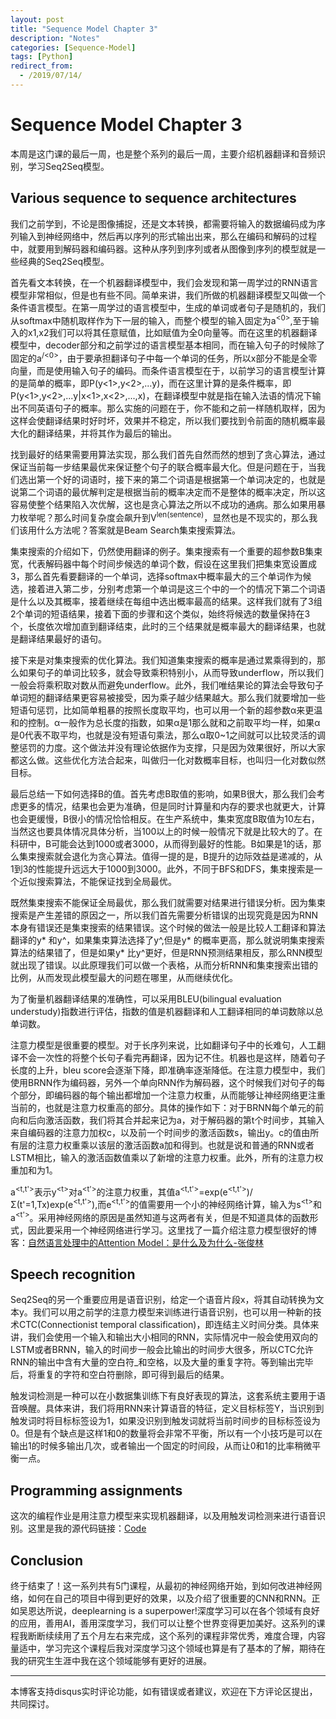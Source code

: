 ```yaml
---
layout: post
title: "Sequence Model Chapter 3"
description: "Notes"
categories: [Sequence-Model]
tags: [Python]
redirect_from:
  - /2019/07/14/
---
```


# Sequence Model Chapter 3  

本周是这门课的最后一周，也是整个系列的最后一周，主要介绍机器翻译和音频识别，学习Seq2Seq模型。  

## Various sequence to sequence architectures  

我们之前学到，不论是图像捕捉，还是文本转换，都需要将输入的数据编码成为序列输入到神经网络中，然后再以序列的形式输出出来，那么在编码和解码的过程中，就要用到解码器和编码器。这种从序列到序列或者从图像到序列的模型就是一些经典的Seq2Seq模型。  

首先看文本转换，在一个机器翻译模型中，我们会发现和第一周学过的RNN语言模型非常相似，但是也有些不同。简单来讲，我们所做的机器翻译模型又叫做一个条件语言模型。在第一周学过的语言模型中，生成的单词或者句子是随机的，我们从softmax中随机取样作为下一层的输入，而整个模型的输入固定为a<sup>\<0></sup>,至于输入的x1,x2我们可以将其任意赋值，比如赋值为全0向量等。而在这里的机器翻译模型中，decoder部分和之前学过的语言模型基本相同，而在输入句子的时候除了固定的a<sup>/<0></sup>，由于要承担翻译句子中每一个单词的任务，所以x部分不能是全零向量，而是使用输入句子的编码。而条件语言模型在于，以前学习的语言模型计算的是简单的概率，即P(y<1>,y<2>,...y<Ty>)，而在这里计算的是条件概率，即P(y<1>,y<2>,...y<Ty>\|x<1>,x<2>,...,x<Ty>)，在翻译模型中就是指在输入法语的情况下输出不同英语句子的概率。那么实施的问题在于，你不能和之前一样随机取样，因为这样会使翻译结果时好时坏，效果并不稳定，所以我们要找到令前面的随机概率最大化的翻译结果，并将其作为最后的输出。  

找到最好的结果需要用算法实现，那么我们首先自然而然的想到了贪心算法，通过保证当前每一步结果最优来保证整个句子的联合概率最大化。但是问题在于，当我们选出第一个好的词语时，接下来的第二个词语是根据第一个单词决定的，也就是说第二个词语的最优解判定是根据当前的概率决定而不是整体的概率决定，所以这容易使整个结果陷入次优解，这也是贪心算法之所以不成功的通病。那么如果用暴力枚举呢？那么时间复杂度会飙升到V<sup>len(sentence)</sup>，显然也是不现实的，那么我们该用什么方法呢？答案就是Beam Search集束搜索算法。  

集束搜索的介绍如下，仍然使用翻译的例子。集束搜索有一个重要的超参数B集束宽，代表解码器中每个时间步候选的单词个数，假设在这里我们把集束宽设置成3，那么首先看要翻译的一个单词，选择softmax中概率最大的三个单词作为候选，接着进入第二步，分别考虑第一个单词是这三个中的一个的情况下第二个词语是什么以及其概率，接着继续在每组中选出概率最高的结果。这样我们就有了3组2个单词的短语结果，接着下面的步骤和这个类似，始终将候选的数量保持在3个，长度依次增加直到翻译结束，此时的三个结果就是概率最大的翻译结果，也就是翻译结果最好的语句。  

接下来是对集束搜索的优化算法。我们知道集束搜索的概率是通过累乘得到的，那么如果句子的单词比较多，就会导致乘积特别小，从而导致underflow，所以我们一般会将乘积取对数从而避免underflow。此外，我们唯结果论的算法会导致句子单词短的翻译结果更容易被接受，因为乘子越少结果越大。那么我们就要增加一些短语句惩罚，比如简单粗暴的按照长度取平均，也可以用一个新的超参数α来更温和的控制。α一般作为总长度的指数，如果α是1那么就和之前取平均一样，如果α是0代表不取平均，也就是没有短语句乘法，那么α取0~1之间就可以比较灵活的调整惩罚的力度。这个做法并没有理论依据作为支撑，只是因为效果很好，所以大家都这么做。这些优化方法合起来，叫做归一化对数概率目标，也叫归一化对数似然目标。  

最后总结一下如何选择B的值。首先考虑B取值的影响，如果B很大，那么我们会考虑更多的情况，结果也会更为准确，但是同时计算量和内存的要求也就更大，计算也会更缓慢，B很小的情况恰恰相反。在生产系统中，集束宽度B取值为10左右，当然这也要具体情况具体分析，当100以上的时候一般情况下就是比较大的了。在科研中，B可能会达到1000或者3000，从而得到最好的性能。B如果是1的话，那么集束搜索就会退化为贪心算法。值得一提的是，B提升的边际效益是递减的，从1到3的性能提升远远大于1000到3000。此外，不同于BFS和DFS，集束搜索是一个近似搜索算法，不能保证找到全局最优。  

既然集束搜索不能保证全局最优，那么我们就需要对结果进行错误分析。因为集束搜索是产生差错的原因之一，所以我们首先需要分析错误的出现究竟是因为RNN本身有错误还是集束搜索的结果错误。这个时候的做法一般是比较人工翻译和算法翻译的y* 和y^，如果集束算法选择了y^,但是y* 的概率更高，那么就说明集束搜索算法的结果错了，但是如果y* 比y^更好，但是RNN预测结果相反，那么RNN模型就出现了错误。以此原理我们可以做一个表格，从而分析RNN和集束搜索出错的比例，从而发现此模型最大的问题在哪里，从而继续优化。  

为了衡量机器翻译结果的准确性，可以采用BLEU(bilingual evaluation understudy)指数进行评估，指数的值是机器翻译和人工翻译相同的单词数除以总单词数。  

注意力模型是很重要的模型。对于长序列来说，比如翻译句子中的长难句，人工翻译不会一次性的将整个长句子看完再翻译，因为记不住。机器也是这样，随着句子长度的上升，bleu score会逐渐下降，即准确率逐渐降低。在注意力模型中，我们使用BRNN作为编码器，另外一个单向RNN作为解码器，这个时候我们对句子的每个部分，即编码器的每个输出都增加一个注意力权重，从而能够让神经网络更注重当前的，也就是注意力权重高的部分。具体的操作如下：对于BRNN每个单元的前向和后向激活函数，我们将其合并起来记为a，对于解码器的第t个时间步，其输入来自编码器的注意力加权c，以及前一个时间步的激活函数s，输出y。c的值由所有层的注意力权重乘以该层的激活函数a加和得到。也就是说和普通的RNN或者LSTM相比，输入的激活函数值乘以了新增的注意力权重。此外，所有的注意力权重加和为1。  

a<sup>\<t,t'></sup>表示y<sup>\<t></sup>对a<sup>\<t'></sup>的注意力权重，其值a<sup>\<t,t'></sup>=exp(e<sup>\<t,t'></sup>)/Σ(t'=1,Tx)exp(e<sup>\<t,t'></sup>),而e<sup>\<t,t'></sup>的值需要用一个小的神经网络计算，输入为s<sup>\<t></sup>和a<sup>\<t'></sup>。采用神经网络的原因是虽然知道与这两者有关，但是不知道具体的函数形式，因此要采用一个神经网络进行学习。这里找了一篇介绍注意力模型很好的博客：[自然语言处理中的Attention Model：是什么及为什么-张俊林](https://blog.csdn.net/malefactor/article/details/50550211)  

## Speech recognition  

Seq2Seq的另一个重要应用是语音识别，给定一个语音片段x，将其自动转换为文本y。我们可以用之前学的注意力模型来训练进行语音识别，也可以用一种新的技术CTC(Connectionist temporal classification)，即连结主义时间分类。具体来讲，我们会使用一个输入和输出大小相同的RNN，实际情况中一般会使用双向的LSTM或者BRNN，输入的时间步一般会比输出的时间步大很多，所以CTC允许RNN的输出中含有大量的空白符_和空格<space>，以及大量的重复字符。等到输出完毕后，将重复的字符和空白符删除，即可得到最后的结果。  
  
触发词检测是一种可以在小数据集训练下有良好表现的算法，这套系统主要用于语音唤醒。具体来讲，我们将用RNN来计算语音的特征，定义目标标签Y，当识别到触发词时将目标标签设为1，如果没识别到触发词就将当前时间步的目标标签设为0。但是有个缺点是这样1和0的数量将会非常不平衡，所以有一个小技巧是可以在输出1的时候多输出几次，或者输出一个固定的时间段，从而让0和1的比率稍微平衡一点。  

## Programming assignments  

这次的编程作业是用注意力模型来实现机器翻译，以及用触发词检测来进行语音识别。这里是我的源代码链接：[Code](https://github.com/JustinYuu/Deeplearning-study/tree/master/Sequence%20Model)  

## Conclusion  

终于结束了！这一系列共有5门课程，从最初的神经网络开始，到如何改进神经网络，如何在自己的项目中得到更好的效果，以及介绍了很重要的CNN和RNN。正如吴恩达所说，deeplearning is a superpower!深度学习可以在各个领域有良好的应用，善用AI，善用深度学习，我们可以让整个世界变得更加美好。这系列的课程我断断续续用了五个月左右来完成，这个系列的课程非常优秀，难度合理，内容量适中，学习完这个课程后我对深度学习这个领域也算是有了基本的了解，期待在我的研究生生涯中我在这个领域能够有更好的进展。  

---
本博客支持disqus实时评论功能，如有错误或者建议，欢迎在下方评论区提出，共同探讨。  
